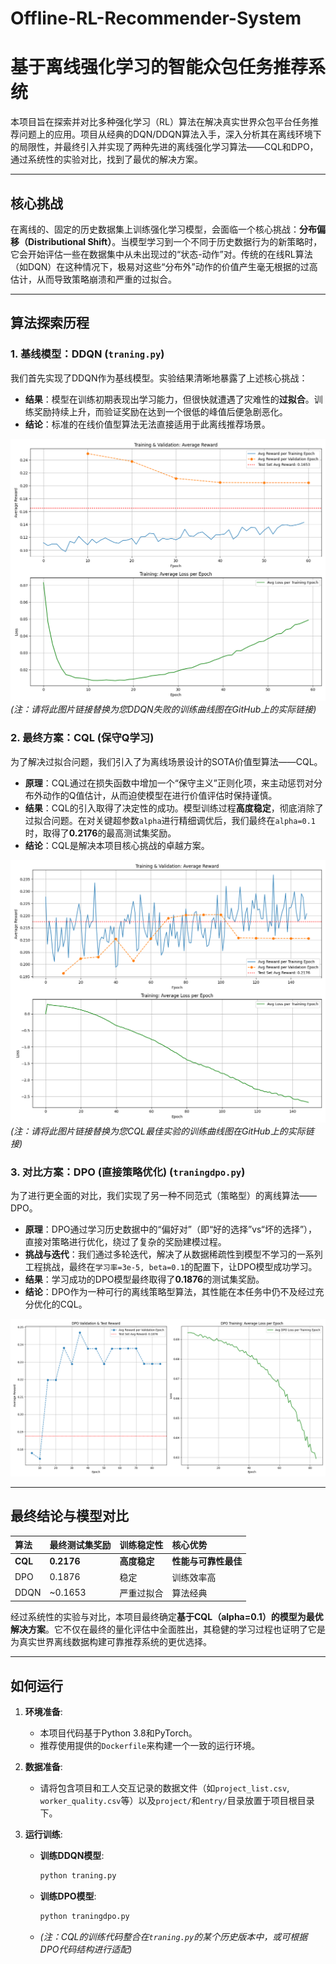 # Offline-RL-Recommender-System
# 基于离线强化学习的智能众包任务推荐系统

本项目旨在探索并对比多种强化学习（RL）算法在解决真实世界众包平台任务推荐问题上的应用。项目从经典的DQN/DDQN算法入手，深入分析其在离线环境下的局限性，并最终引入并实现了两种先进的离线强化学习算法——CQL和DPO，通过系统性的实验对比，找到了最优的解决方案。

---

## 核心挑战

在离线的、固定的历史数据集上训练强化学习模型，会面临一个核心挑战：**分布偏移（Distributional Shift）**。当模型学习到一个不同于历史数据行为的新策略时，它会开始评估一些在数据集中从未出现过的“状态-动作”对。传统的在线RL算法（如DQN）在这种情况下，极易对这些“分布外”动作的价值产生毫无根据的过高估计，从而导致策略崩溃和严重的过拟合。

---

## 算法探索历程

### 1. 基线模型：DDQN (`traning.py`)

我们首先实现了DDQN作为基线模型。实验结果清晰地暴露了上述核心挑战：

* **结果**：模型在训练初期表现出学习能力，但很快就遭遇了灾难性的**过拟合**。训练奖励持续上升，而验证奖励在达到一个很低的峰值后便急剧恶化。
* **结论**：标准的在线价值型算法无法直接适用于此离线推荐场景。

![DDQN训练曲线](https://github.com/rookieC511/Offline-RL-Recommender-System/blob/main/ddqn.png?raw=true)
*(注：请将此图片链接替换为您DDQN失败的训练曲线图在GitHub上的实际链接)*

### 2. 最终方案：CQL (保守Q学习)

为了解决过拟合问题，我们引入了为离线场景设计的SOTA价值型算法——CQL。

* **原理**：CQL通过在损失函数中增加一个“保守主义”正则化项，来主动惩罚对分布外动作的Q值估计，从而迫使模型在进行价值评估时保持谨慎。
* **结果**：CQL的引入取得了决定性的成功。模型训练过程**高度稳定**，彻底消除了过拟合问题。在对关键超参数`alpha`进行精细调优后，我们最终在`alpha=0.1`时，取得了**0.2176**的最高测试集奖励。
* **结论**：CQL是解决本项目核心挑战的卓越方案。

![CQL最佳表现](https://github.com/rookieC511/Offline-RL-Recommender-System/blob/main/cql.png?raw=true)
*(注：请将此图片链接替换为您CQL最佳实验的训练曲线图在GitHub上的实际链接)*

### 3. 对比方案：DPO (直接策略优化) (`traningdpo.py`)

为了进行更全面的对比，我们实现了另一种不同范式（策略型）的离线算法——DPO。

* **原理**：DPO通过学习历史数据中的“偏好对”（即“好的选择”vs“坏的选择”），直接对策略进行优化，绕过了复杂的奖励建模过程。
* **挑战与迭代**：我们通过多轮迭代，解决了从数据稀疏性到模型不学习的一系列工程挑战，最终在`学习率=3e-5, beta=0.1`的配置下，让DPO模型成功学习。
* **结果**：学习成功的DPO模型最终取得了**0.1876**的测试集奖励。
* **结论**：DPO作为一种可行的离线策略型算法，其性能在本任务中仍不及经过充分优化的CQL。

![DPO最佳表现](https://github.com/rookieC511/Offline-RL-Recommender-System/blob/main/dpo.png?raw=true)

---

## 最终结论与模型对比

| 算法 | **最终测试集奖励** | 训练稳定性 | 核心优势 |
| :--- | :--- | :--- | :--- |
| **CQL** | **0.2176** | **高度稳定** | **性能与可靠性最佳** |
| DPO | 0.1876 | 稳定 | 训练效率高 |
| DDQN | ~0.1653 | 严重过拟合 | 算法经典 |

经过系统性的实验与对比，本项目最终确定**基于CQL（alpha=0.1）的模型为最优解决方案**。它不仅在最终的量化评估中全面胜出，其稳健的学习过程也证明了它是为真实世界离线数据构建可靠推荐系统的更优选择。

---

## 如何运行

1.  **环境准备**:
    * 本项目代码基于Python 3.8和PyTorch。
    * 推荐使用提供的`Dockerfile`来构建一个一致的运行环境。

2.  **数据准备**:
    * 请将包含项目和工人交互记录的数据文件（如`project_list.csv`, `worker_quality.csv`等）以及`project/`和`entry/`目录放置于项目根目录下。

3.  **运行训练**:
    * **训练DDQN模型**:
        ```bash
        python traning.py
        ```
    * **训练DPO模型**:
        ```bash
        python traningdpo.py
        ```
    * *(注：CQL的训练代码整合在`traning.py`的某个历史版本中，或可根据DPO代码结构进行适配)*
